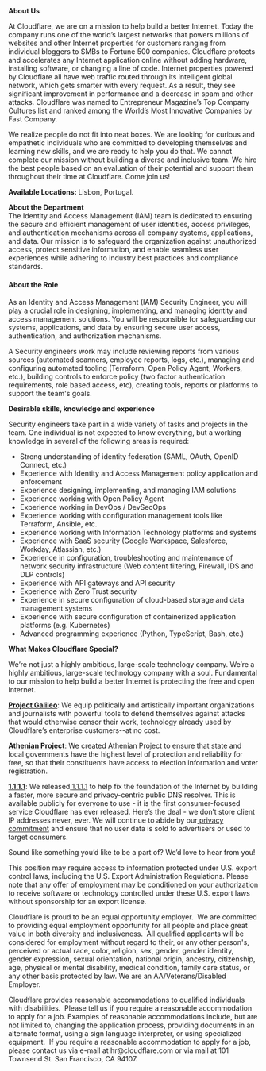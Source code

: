<div class="content-intro">
	<div><strong>About Us</strong></div>
	<div>
		<p>At Cloudflare, we are on a mission to help build a better Internet. Today the company runs one of the world’s largest networks that powers millions of websites and other Internet properties for customers ranging from individual bloggers to SMBs to Fortune 500 companies. Cloudflare protects and accelerates any Internet application online without adding hardware, installing software, or changing a line of code. Internet properties powered by Cloudflare all have web traffic routed through its intelligent global network, which gets smarter with every request. As a result, they see significant improvement in performance and a decrease in spam and other attacks. Cloudflare was named to Entrepreneur Magazine’s Top Company Cultures list and ranked among the World’s Most Innovative Companies by Fast Company.&nbsp;</p>
		<p><span style="font-weight: 400;">We realize people do not fit into neat boxes. We are looking for curious and empathetic individuals who are committed to developing themselves and learning new skills, and we are ready to help you do that. We cannot complete our mission without building a diverse and inclusive team. We hire the best people based on an evaluation of their potential and support them throughout their time at Cloudflare. Come join us!&nbsp;</span></p>
	</div>
</div>
<p><strong>Available Locations: </strong>Lisbon, Portugal.</p>
<p><strong>About the Department</strong><strong><br></strong>The Identity and Access Management (IAM) team is dedicated to ensuring the secure and efficient management of user identities, access privileges, and authentication mechanisms across all company systems, applications, and data. Our mission is to safeguard the organization against unauthorized access, protect sensitive information, and enable seamless user experiences while adhering to industry best practices and compliance standards.</p>
<h4><strong>About the Role</strong></h4>
<p>As an Identity and Access Management (IAM) Security Engineer, you will play a crucial role in designing, implementing, and managing identity and access management solutions. You will be responsible for safeguarding our systems, applications, and data by ensuring secure user access, authentication, and authorization mechanisms.</p>
<p>A Security engineers work may include reviewing reports from various sources (automated scanners, employee reports, logs, etc.), managing and configuring automated tooling (Terraform, Open Policy Agent, Workers, etc.), building controls to enforce policy (two factor authentication requirements, role based access, etc), creating tools, reports or platforms to support the team's goals.&nbsp;</p>
<p><strong>Desirable skills, knowledge and experience</strong></p>
<p>Security engineers take part in a wide variety of tasks and projects in the team. One individual is not expected to know everything, but a working knowledge in several of the following areas is required:&nbsp;</p>
<ul>
	<li>Strong understanding of identity federation (SAML, OAuth, OpenID Connect, etc.)</li>
	<li>Experience with Identity and Access Management policy application and enforcement</li>
	<li>Experience designing, implementing, and managing IAM solutions</li>
	<li>Experience working with Open Policy Agent</li>
	<li>Experience working in DevOps / DevSecOps&nbsp;</li>
	<li>Experience working with configuration management tools like Terraform, Ansible, etc.</li>
	<li>Experience working with Information Technology platforms and systems</li>
	<li>Experience with SaaS security (Google Workspace, Salesforce, Workday, Atlassian, etc.)</li>
	<li>Experience in configuration, troubleshooting and maintenance of network security infrastructure (Web content filtering, Firewall, IDS and DLP controls)</li>
	<li>Experience with API gateways and API security</li>
	<li>Experience with Zero Trust security</li>
	<li>Experience in secure configuration of cloud-based storage and data management systems</li>
	<li>Experience with secure configuration of containerized application platforms (e.g. Kubernetes)</li>
	<li>Advanced programming experience (Python, TypeScript, Bash, etc.)</li>
</ul>
<div class="content-conclusion">
	<p><strong>What Makes Cloudflare Special?</strong></p>
	<p><span style="font-weight: 400;">We’re not just a highly ambitious, large-scale technology company. We’re a highly ambitious, large-scale technology company with a soul. Fundamental to our mission to help build a better Internet is protecting the free and open Internet.</span></p>
	<p><a href="https://blog.cloudflare.com/protecting-free-expression-online/"><strong>Project Galileo</strong></a><span style="font-weight: 400;">: We equip politically and artistically important organizations and journalists with powerful tools to defend themselves against attacks that would otherwise censor their work, technology already used by Cloudflare’s enterprise customers--at no cost.</span></p>
	<p><strong><a href="https://www.cloudflare.com/athenian/">Athenian Project</a></strong><span style="font-weight: 400;">: We created Athenian Project to ensure that state and local governments have the highest level of protection and reliability for free, so that their constituents have access to election information and voter registration.</span></p>
	<p><a href="https://1.1.1.1/"><strong>1.1.1.1</strong></a><span style="font-weight: 400;">: We released</span><a href="https://1.1.1.1/"> <span style="font-weight: 400;">1.1.1.1</span></a><span style="font-weight: 400;"> to help fix the foundation of the Internet by building a faster, more secure and privacy-centric public DNS resolver. This is available publicly for everyone to use - it is the first consumer-focused service Cloudflare has ever released. Here’s the deal - we don’t store client IP addresses never, ever. We will continue to abide by our</span><a href="https://developers.cloudflare.com/1.1.1.1/privacy/public-dns-resolver"> privacy commitment</a><span style="font-weight: 400;"> and ensure that no user data is sold to advertisers or used to target consumers.</span></p>
	<p><span style="font-weight: 400;">Sound like something you’d like to be a part of? We’d love to hear from you!</span></p>
	<p><span style="font-weight: 400;">This position may require access to information protected under U.S. export control laws, including the U.S. Export Administration Regulations. Please note that any offer of employment may be conditioned on your authorization to receive software or technology controlled under these U.S. export laws without sponsorship for an export license.</span></p>
	<p><span style="font-weight: 400;">Cloudflare is proud to be an equal opportunity employer. &nbsp;We are committed to providing equal employment opportunity for all people and place great value in both diversity and inclusiveness. &nbsp;All qualified applicants will be considered for employment without regard to their, or any other person's, perceived or actual</span> <span style="font-weight: 400;">race, color, religion, sex, gender, gender identity, gender expression, sexual orientation, national origin, ancestry, citizenship, age, physical or mental disability, medical condition, family care status, or any other basis protected by law. </span><span style="font-weight: 400;">We are an AA/Veterans/Disabled Employer.</span></p>
	<p><span style="font-weight: 400;">Cloudflare provides reasonable accommodations to qualified individuals with disabilities. &nbsp;Please tell us if you require a reasonable accommodation to apply for a job. Examples of reasonable accommodations include, but are not limited to, changing the application process, providing documents in an alternate format, using a sign language interpreter, or using specialized equipment. &nbsp;If you require a reasonable accommodation to apply for a job, please contact us via e-mail at </span><span style="font-weight: 400;">hr@cloudflare.com</span><span style="font-weight: 400;"> or via mail at 101 Townsend St. San Francisco, CA 94107.</span></p>
</div>